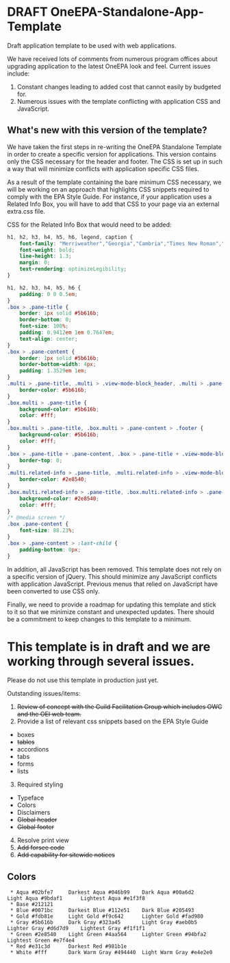 # DRAFT OneEPA-Standalone-App-Template
Draft application template to be used with web applications.

We have received lots of comments from numerous program offices about upgrading application to the latest OneEPA look and feel.
Current issues include:
1) Constant changes leading to added cost that cannot easily by budgeted for.
2) Numerous issues with the template conflicting with application CSS and JavaScript.

## What's new with this version of the template?
We have taken the first steps in re-writing the OneEPA Standalone Template in order to create a specific version for applications. This version contains only the CSS necessary for the header and footer. The CSS is set up in such a way that will minimize conflicts with application specific CSS files.

As a result of the template containing the bare minimum CSS necessary, we will be working on an approach that highlights CSS snippets  required to comply with the EPA Style Guide. For instance, if your application uses a Related Info Box, you will have to add that CSS to your page via an external extra.css file.

CSS for the Related Info Box that would need to be added:
```css
h1, h2, h3, h4, h5, h6, legend, caption {
	font-family: "Merriweather","Georgia","Cambria","Times New Roman","Times",serif;
	font-weight: bold;
	line-height: 1.3;
	margin: 0;
	text-rendering: optimizeLegibility;
}

h1, h2, h3, h4, h5, h6 {
	padding: 0 0 0.5em;
}
.box > .pane-title {
	border: 1px solid #5b616b;
	border-bottom: 0;
	font-size: 100%;
	padding: 0.9412em 1em 0.7647em;
	text-align: center;
}
.box > .pane-content {
	border: 1px solid #5b616b;
	border-bottom-width: 4px;
	padding: 1.3529em 1em;
}
.multi > .pane-title, .multi > .view-mode-block_header, .multi > .pane-content, .multi > .pane-content > .footer {
	border-color: #5b616b;
}
.box.multi > .pane-title {
	background-color: #5b616b;
	color: #fff;
}
.box.multi > .pane-title, .box.multi > .pane-content > .footer {
	background-color: #5b616b;
	color: #fff;
}
.box > .pane-title + .pane-content, .box > .pane-title + .view-mode-block_header, .box > .view-mode-block_header + .pane-content {
	border-top: 0;
}
.multi.related-info > .pane-title, .multi.related-info > .view-mode-block_header, .multi.related-info > .pane-content, .box.multi.related-info > .pane-content > .footer {
	border-color: #2e8540;
}
.box.multi.related-info > .pane-title, .box.multi.related-info > .pane-content > .footer {
	background-color: #2e8540;
	color: #fff;
}
/* @media screen */
.box .pane-content {
	font-size: 88.23%;
}
.box > .pane-content > :last-child {
	padding-bottom: 0px;
}
```
In addition, all JavaScript has been removed. This template does not rely on a specific version of jQuery. This should minimize any JavaScript conflicts with application JavaScript. Previous menus that relied on JavaScript have been converted to use CSS only.

Finally, we need to provide a roadmap for updating this template and stick to it so that we minimize constant and unexpected updates. There should be a commitment to keep changes to this template to a minimum.

# This template is in draft and we are working through several issues.

Please do not use this template in production just yet.

Outstanding issues/items:
1. ~~Review of concept with the Guild Facilitation Group which includes OWC and the OEI web team.~~
2. Provide a list of relevant css snippets based on the EPA Style Guide
  * boxes
  * ~~tables~~
  * accordions
  * tabs
  * forms
  * lists
3. Required styling
  * Typeface
  * Colors
  * Disclaimers
  * ~~Global header~~
  * ~~Global footer~~
4. Resolve print view
5. ~~Add forsee code~~
6. ~~Add capability for sitewide notices~~

## Colors

```
 * Aqua #02bfe7     Darkest Aqua #046b99    Dark Aqua #00a6d2     Light Aqua #9bdaf1      Lightest Aqua #e1f3f8
 * Base #212121
 * Blue #0071bc     Darkest Blue #112e51    Dark Blue #205493
 * Gold #fdb81e     Light Gold #f9c642      Lighter Gold #fad980
 * Gray #5b616b     Dark Gray #323a45       Light Gray #aeb0b5    Lighter Gray #d6d7d9    Lightest Gray #f1f1f1
 * Green #2e8540    Light Green #4aa564     Lighter Green #94bfa2 Lightest Green #e7f4e4
 * Red #e31c3d      Darkest Red #981b1e
 * White #fff       Dark Warm Gray #494440  Light Warm Gray #e4e2e0
```
